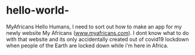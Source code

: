 # hello-world-
MyAfricans
Hello Humans, I need to sort out how to make an app for my newly website My Africans (www.myafricans.com).
I dont know what to do with that website and its only accidentally created out of covid19 lockdown when people of the Earth are locked down while i'm here in Africa.
